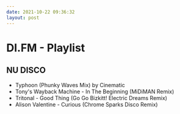 ```yaml
---
date: 2021-10-22 09:36:32
layout: post
---
```


# DI.FM - Playlist

## NU DISCO
* Typhoon (Phunky Waves Mix) by Cinematic
* Tony's Wayback Machine - In The Beginning (MiDiMAN Remix)
* Tritonal - Good Thing (Go Go Bizkitt! Electric Dreams Remix)
* Alison Valentine - Curious (Chrome Sparks Disco Remix)


